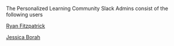 The Personalized Learning Community Slack Admins consist of the following users

[Ryan Fitzpatrick](https://pl-community.slack.com/team/rfitzpatrick)

[Jessica Borah](https://pl-community.slack.com/team/jessicaborah)
